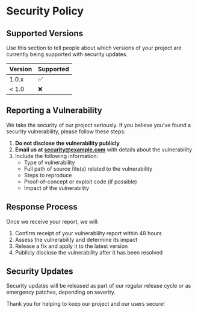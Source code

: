 # Security Policy

## Supported Versions

Use this section to tell people about which versions of your project are currently being supported with security updates.

| Version | Supported          |
| ------- | ------------------ |
| 1.0.x   | :white_check_mark: |
| < 1.0   | :x:                |

## Reporting a Vulnerability

We take the security of our project seriously. If you believe you've found a security vulnerability, please follow these steps:

1. **Do not disclose the vulnerability publicly**
2. **Email us at [security@example.com](mailto:security@example.com)** with details about the vulnerability
3. Include the following information:
   - Type of vulnerability
   - Full path of source file(s) related to the vulnerability
   - Steps to reproduce
   - Proof-of-concept or exploit code (if possible)
   - Impact of the vulnerability

## Response Process

Once we receive your report, we will:

1. Confirm receipt of your vulnerability report within 48 hours
2. Assess the vulnerability and determine its impact
3. Release a fix and apply it to the latest version
4. Publicly disclose the vulnerability after it has been resolved

## Security Updates

Security updates will be released as part of our regular release cycle or as emergency patches, depending on severity.

Thank you for helping to keep our project and our users secure!